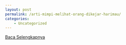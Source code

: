 ```yaml
---
layout: post
permalink: /arti-mimpi-melihat-orang-dikejar-harimau/
categories:
    - Uncategorized
---
```


[Baca Selengkapnya](/06)